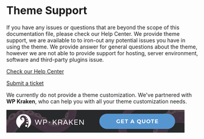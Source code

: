 # Theme Support

If you have any issues or questions that are beyond the scope of this documentation file, please check our Help Center. We provide theme support, we are available to to iron-out any potential issues you have in using the theme. We provide answer for general questions about the theme, however we are not able to provide support for hosting, server environment, software and third-party plugins issue.

[Check our Help Center](http://support.population-2.com/)

[Submit a ticket](https://population2.ticksy.com/submit/)

We currently do not provide a theme customization. We've partnered with **WP Kraken**, who can help you with all your theme customization needs.

[![Contact Page Contact Info](_images/wpkraken-468x60-dark.png)](https://wpkraken.io/?ref=population2)
